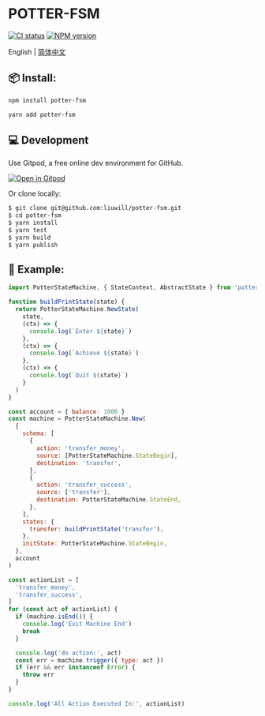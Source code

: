 # POTTER-FSM
  [![CI status][github-action-image]][github-action-url]
  [![NPM version][npm-image]][npm-url]

English | [简体中文](./README-zh_CN.md)

## 📦 Install:

```bash
npm install potter-fsm
```

```bash
yarn add potter-fsm
```

## 💻 Development

Use Gitpod, a free online dev environment for GitHub.

[![Open in Gitpod](https://gitpod.io/button/open-in-gitpod.svg)](https://gitpod.io/#https://github.com/liuwill/potter-fsm)

Or clone locally:

```bash
$ git clone git@github.com:liuwill/potter-fsm.git
$ cd potter-fsm
$ yarn install
$ yarn test
$ yarn build
$ yarn publish
```

## 🔧 Example:

```js
import PotterStateMachine, { StateContext, AbstractState } from 'potter-fsm'

function buildPrintState(state) {
  return PotterStateMachine.NewState(
    state,
    (ctx) => {
      console.log(`Enter ${state}`)
    },
    (ctx) => {
      console.log(`Achieve ${state}`)
    },
    (ctx) => {
      console.log(`Quit ${state}`)
    }
  )
}

const account = { balance: 1000 }
const machine = PotterStateMachine.New(
  {
    schema: [
      {
        action: 'transfer_money',
        source: [PotterStateMachine.StateBegin],
        destination: 'transfer',
      },
      {
        action: 'transfer_success',
        source: ['transfer'],
        destination: PotterStateMachine.StateEnd,
      },
    ],
    states: {
      transfer: buildPrintState('transfer'),
    },
    initState: PotterStateMachine.StateBegin,
  },
  account
)

const actionList = [
  'transfer_money',
  'transfer_success',
]
for (const act of actionList) {
  if (machine.isEnd()) {
    console.log('Exit Machine End')
    break
  }

  console.log('do action:', act)
  const err = machine.trigger({ type: act })
  if (err && err instanceof Error) {
    throw err
  }
}

console.log('All Action Executed In:', actionList)

```

[github-action-image]: https://github.com/liuwill/potter-fsm/actions/workflows/node.js.yml/badge.svg
[github-action-square]: https://img.shields.io/github/workflow/status/liuwill/potter-fsm/Node.js%20CI?style=flat-square
[github-action-url]: https://github.com/liuwill/potter-fsm/actions
[npm-image]: https://img.shields.io/npm/v/potter-fsm.svg?style=flat-square
[npm-url]: https://npmjs.org/package/potter-fsm
